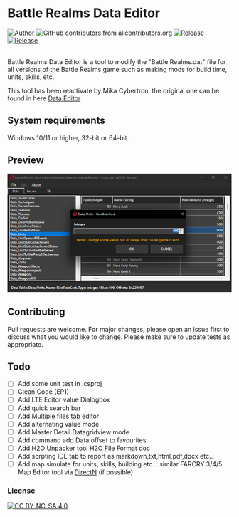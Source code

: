 # Battle Realms Data Editor 

<a href="https://github.com/MikaCybertron"><img alt="Author" src="https://img.shields.io/badge/Author-MikaCybertron-brightgreen?style=for-the-badge"></a> 
![GitHub contributors from allcontributors.org](https://img.shields.io/github/all-contributors/MikaCybertron/Battle-Realms-Data-Editor?style=for-the-badge&logo=C%23)
<a href="https://github.com/MikaCybertron/Battle-Realms-Data-Editor/releases" target="_blank"><img alt="Release" src="https://img.shields.io/github/v/release/MikaCybertron/Battle-Realms-Data-Editor?style=for-the-badge"></a>
<a href="https://github.com/MikaCybertron/Battle-Realms-Data-Editor/releases" target="_blank"><img alt="Release" src="https://img.shields.io/github/downloads/MikaCybertron/Battle-Realms-Data-Editor/total?style=for-the-badge"></a>


[cc-by-nc-sa]: http://creativecommons.org/licenses/by-nc-sa/4.0/
[cc-by-nc-sa-image]: https://licensebuttons.net/l/by-nc-sa/4.0/88x31.png
[cc-by-nc-sa-shield]: https://img.shields.io/badge/License-CC%20BY--NC--SA%204.0-lightgrey.svg
 
<br/>Battle Realms Data Editor is a tool to modify the "Battle Realms.dat" file for all versions of the Battle Realms game such as making mods for build time, units, skills, etc.

This tool has been reactivate by Mika Cybertron, the original one can be found in here [Data Editor](https://www.moddb.com/mods/boltymods-data-editor-for-battle-realms/downloads/boltymods-data-editor-file)

## System requirements

Windows 10/11 or higher, 32-bit or 64-bit.

## Preview
![](https://github.com/MikaCybertron/Battle-Realms-Data-Editor/blob/main/Image/4_dark.png)

## Contributing
Pull requests are welcome. For major changes, please open an issue first to discuss what you would like to change.
Please make sure to update tests as appropriate.

## Todo
- [ ] Add some unit test in .csproj
- [ ] Clean Code (EP1)
- [ ] Add LTE Editor value Dialogbox
- [ ] Add quick search bar
- [ ] Add Multiple files tab editor
- [ ] Add alternating value mode
- [ ] Add Master Detail Datagridview mode
- [ ] Add command add Data offset to favourites
- [ ] Add H2O Unpacker tool [H2O File Format doc](/docs/structure.md)
- [ ] Add scrpting IDE tab to report as markdown,txt,html,pdf,docx etc..
- [ ] Add map simulate for units, skills, building etc. . similar FARCRY 3/4/5 Map Editor tool via [DirectN](https://github.com/smourier/DirectN) (if possible)

### License
[![CC BY-NC-SA 4.0][cc-by-nc-sa-image]][cc-by-nc-sa] 
